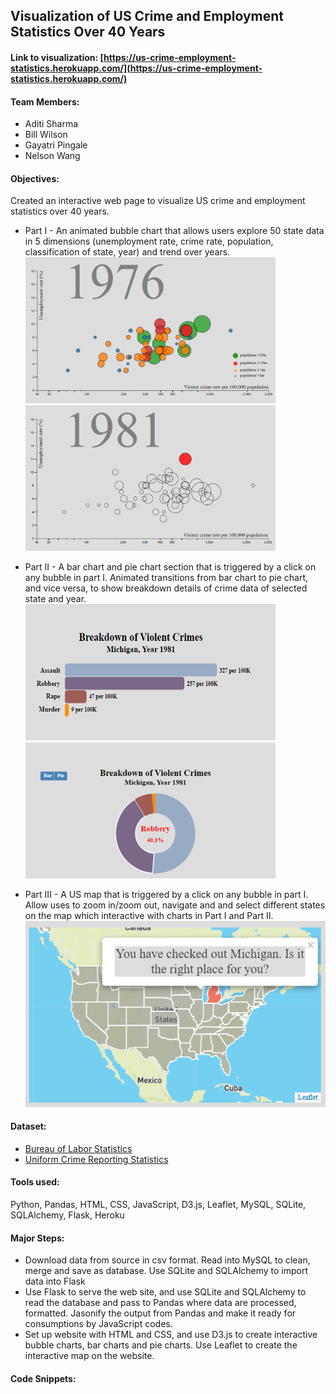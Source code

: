 ## Visualization of US Crime and Employment Statistics Over 40 Years

#### Link to visualization: [https://us-crime-employment-statistics.herokuapp.com/](https://us-crime-employment-statistics.herokuapp.com/)

#### Team Members:
+ Aditi Sharma
+ Bill Wilson
+ Gayatri Pingale
+ Nelson Wang

#### Objectives:  
Created an interactive web page to visualize US crime and employment statistics over 40 years.
+ Part I - An animated bubble chart that allows users explore 50 state data in 5 dimensions (unemployment rate, crime rate, population, classification of state, year) and trend over years.  
<img src="images/bubble_chart_1.PNG" width="400"> <img src="images/bubble_chart_2.PNG" width="400">  
      
+ Part II - A bar chart and pie chart section that is triggered by a click on any bubble in part I.  Animated transitions from bar chart to pie chart, and vice versa, to show breakdown details of crime data of selected state and year.  
<img src="images/bar_chart.PNG" width="400" height="218"> <img src="images/pie_chart.PNG" width="400">  

+ Part III - A US map that is triggered by a click on any bubble in part I.  Allow uses to zoom in/zoom out, navigate and and select different states on the map which interactive with charts in Part I and Part II.  
![image1](images/map.PNG)

#### Dataset:

+ [Bureau of Labor Statistics](https://www.bls.gov/lau/rdscnp16.htm)
+ [Uniform Crime Reporting Statistics](https://www.bjs.gov/ucrdata/Search/Crime/State/StatebyState.cfm?NoVariables=Y&CFID=247193930&CFTOKEN=b6105fea0ed761eb-FDFE448E-D159-1EA8-A5EFE168BA588D99)

#### Tools used:
Python, Pandas, HTML, CSS, JavaScript, D3.js, Leaflet, MySQL, SQLite, SQLAlchemy, Flask, Heroku
  
#### Major Steps:
+ Download data from source in csv format.  Read into MySQL to clean, merge and save as database.  Use SQLite and SQLAlchemy to import data into Flask
+ Use Flask to serve the web site, and use SQLite and SQLAlchemy to read the database and pass to Pandas where data are processed, formatted.  Jasonify the output from Pandas and make it ready for consumptions by JavaScript codes.
+ Set up website with HTML and CSS, and use D3.js to create interactive bubble charts, bar charts and pie charts.  Use Leaflet to create the interactive map on the website.  
#### Code Snippets:
